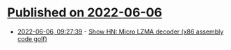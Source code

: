 # [Published on 2022-06-06](index.md)

* [2022-06-06, 09:27:39](https://news.ycombinator.com/item?id=31638552) - [Show HN: Micro LZMA decoder (x86 assembly code golf)](https://github.com/ilyakurdyukov/micro-lzmadec)
